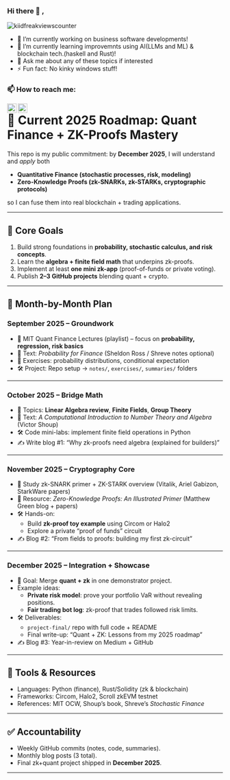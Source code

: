 ### Hi there 👋 ,

<img src="https://komarev.com/ghpvc/?username=kiidfreak&style=plastic&label=PROFILE+VIEWS&color=grey" alt="kiidfreakviewscounter" />

- 🔭 I’m currently working on business software developments!
- 🌱 I’m currently learning improvemnts using AI(LLMs and ML) & blockchain tech.(haskell and Rust)!
- 💬 Ask me about any of these topics if interested
- ⚡ Fun fact: No kinky windows stuff!


### 📫 How to reach me:

<div >
    <a href="https://twitter.com/sirkirsm" target="_blank">
      <img align="left" alt="Immanuel's Twitter" width="22px" src="https://cdn.jsdelivr.net/gh/walkxcode/dashboard-icons@master/png/twitter.png" />
    </a>
    <a href="mailto:imaina671@gmail.com" target="_blank">
      <img align="left" alt="Immanuel's Email" width="22px" src="https://cdn.jsdelivr.net/gh/walkxcode/dashboard-icons@master/png/gmail.png" />
    </a>
</div>



# 🚀 Current 2025 Roadmap: Quant Finance + ZK-Proofs Mastery

This repo is my public commitment: by **December 2025**, I will understand and *apply* both  
- **Quantitative Finance (stochastic processes, risk, modeling)**  
- **Zero-Knowledge Proofs (zk-SNARKs, zk-STARKs, cryptographic protocols)**  

so I can fuse them into real blockchain + trading applications.  

---

## 🎯 Core Goals
1. Build strong foundations in **probability, stochastic calculus, and risk concepts**.  
2. Learn the **algebra + finite field math** that underpins zk-proofs.  
3. Implement at least **one mini zk-app** (proof-of-funds or private voting).  
4. Publish **2–3 GitHub projects** blending quant + crypto.  

---

## 📆 Month-by-Month Plan

### **September 2025 – Groundwork**
- 📖 MIT Quant Finance Lectures (playlist) – focus on **probability, regression, risk basics**  
- 📘 Text: *Probability for Finance* (Sheldon Ross / Shreve notes optional)  
- 🧮 Exercises: probability distributions, conditional expectation  
- 🛠️ Project: Repo setup → `notes/`, `exercises/`, `summaries/` folders  

---

### **October 2025 – Bridge Math**
- 📖 Topics: **Linear Algebra review**, **Finite Fields**, **Group Theory**  
- 📘 Text: *A Computational Introduction to Number Theory and Algebra* (Victor Shoup)  
- 🛠️ Code mini-labs: implement finite field operations in Python  
- ✍️ Write blog #1: “Why zk-proofs need algebra (explained for builders)”  

---

### **November 2025 – Cryptography Core**
- 📖 Study zk-SNARK primer + ZK-STARK overview (Vitalik, Ariel Gabizon, StarkWare papers)  
- 📘 Resource: *Zero-Knowledge Proofs: An Illustrated Primer* (Matthew Green blog + papers)  
- 🛠️ Hands-on:  
  - Build **zk-proof toy example** using Circom or Halo2  
  - Explore a private “proof of funds” circuit  
- ✍️ Blog #2: “From fields to proofs: building my first zk-circuit”  

---

### **December 2025 – Integration + Showcase**
- 🎯 Goal: Merge **quant + zk** in one demonstrator project.  
- Example ideas:  
  - **Private risk model**: prove your portfolio VaR without revealing positions.  
  - **Fair trading bot log**: zk-proof that trades followed risk limits.  
- 🛠️ Deliverables:  
  - `project-final/` repo with full code + README  
  - Final write-up: “Quant + ZK: Lessons from my 2025 roadmap”  
- ✍️ Blog #3: Year-in-review on Medium + GitHub  

---

## 🔧 Tools & Resources
- Languages: Python (finance), Rust/Solidity (zk & blockchain)  
- Frameworks: Circom, Halo2, Scroll zkEVM testnet  
- References: MIT OCW, Shoup’s book, Shreve’s *Stochastic Finance*  

---

## ✅ Accountability
- Weekly GitHub commits (notes, code, summaries).  
- Monthly blog posts (3 total).  
- Final zk+quant project shipped in **December 2025**.  

---
